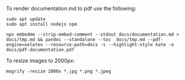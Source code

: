 To render documentation.md to pdf use the following:
```
sudo apt update
sudo apt install nodejs npm

npx embedme --strip-embed-comment --stdout docs/documentation.md > docs/tmp.md && pandoc --standalone --toc  docs/tmp.md --pdf-engine=xelatex --resource-path=docs -s --highlight-style kate -o docs/pdf-documentation.pdf
```

To resize images to 2000px:
```
mogrify -resize 2000x *.jpg *.png *.jpeg
```